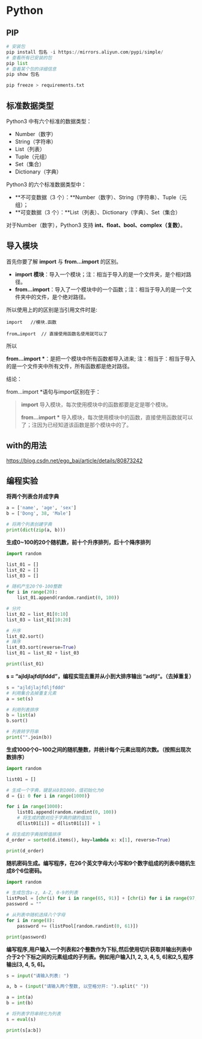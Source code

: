 # Python

## PIP



```python
# 安装包
pip install 包名 -i https://mirrors.aliyun.com/pypi/simple/
# 查看所有已安装的包
pip list
# 查看某个包的详细信息
pip show 包名

pip freeze > requirements.txt
```



## 标准数据类型

Python3 中有六个标准的数据类型：

- Number（数字）
- String（字符串）
- List（列表）
- Tuple（元组）
- Set（集合）
- Dictionary（字典）

Python3 的六个标准数据类型中：

- **不可变数据（3 个）：**Number（数字）、String（字符串）、Tuple（元组）；
- **可变数据（3 个）：**List（列表）、Dictionary（字典）、Set（集合）

对于Number（数字），Python3 支持 **int、float、bool、complex（复数）**。



## 导入模块

首先你要了解 **import** 与 **from…import** 的区别。

- **import 模块**：导入一个模块；注：相当于导入的是一个文件夹，是个相对路径。
- **from…import**：导入了一个模块中的一个函数；注：相当于导入的是一个文件夹中的文件，是个绝对路径。

所以使用上的的区别是当引用文件时是:

```
import   //模块.函数

from…import  // 直接使用函数名使用就可以了
```

所以

**from…import \***：是把一个模块中所有函数都导入进来; 注：相当于：相当于导入的是一个文件夹中所有文件，所有函数都是绝对路径。

结论：

from…import *语句与import区别在于：

> **import** 导入模块，每次使用模块中的函数都要是定是哪个模块。
>
> **from…import \*** 导入模块，每次使用模块中的函数，直接使用函数就可以了；注因为已经知道该函数是那个模块中的了。





## with的用法

https://blog.csdn.net/ego_bai/article/details/80873242





## 编程实验

**将两个列表合并成字典**

```python
a = ['name', 'age', 'sex']
b = ['Dong', 38, 'Male']

# 将两个列表创建字典
print(dict(zip(a, b)))
```

**生成0~100的20个随机数，前十个升序排列，后十个降序排列**

```python
import random

list_01 = []
list_02 = []
list_03 = []

# 随机产生20个0-100整数
for i in range(20):
    list_01.append(random.randint(0, 100))

# 分片
list_02 = list_01[0:10]
list_03 = list_01[10:20]

# 升序
list_02.sort()
# 降序
list_03.sort(reverse=True)
list_01 = list_02 + list_03

print(list_01)
```

**s = “ajldjlajfdljfddd”，编程实现去重并从小到大排序输出 “adfjl“。（去掉重复）**

```python
s = "ajldjlajfdljfddd"
# 利用集合去掉重复元素
a = set(s)

# 利用列表排序
b = list(a)
b.sort()

# 列表转字符串
print("".join(b))
```

**生成1000个0~100之间的随机整数，并统计每个元素出现的次数。（按照出现次数排序）**

```python
import random

list01 = []

# 生成一个字典，键是从0到1000，值初始化为0
d = {i: 0 for i in range(1000)}

for i in range(1000):
    list01.append(random.randint(0, 100))
    # 将生成的数对应于字典的键的值加1
    d[list01[i]] = d[list01[i]] + 1

# 将生成的字典按照值排序
d_order = sorted(d.items(), key=lambda x: x[1], reverse=True)

print(d_order)
```

**随机密码生成。编写程序，在26个英文字母大小写和9个数字组成的列表中随机生成8个6位密码。**

```python
import random

# 生成包含a-z, A-Z, 0-9的列表
listPool = [chr(i) for i in range(65, 91)] + [chr(i) for i in range(97, 123)] + [chr(i) for i in range(48, 58)]
password = ""

# 从列表中随机选择八个字母
for i in range(8):
    password += (listPool[random.randint(0, 61)])

print(password)

```

**编写程序,用户输入一个列表和2个整数作为下标,然后使用切片获取并输出列表中介于2个下标之间的元素组成的子列表。例如用户输入[1, 2, 3, 4, 5, 6]和2,5,程序输出[3, 4, 5, 6]。**

```python
s = input("请输入列表: ")

a, b = (input("请输入两个整数, 以空格分开: ").split(" "))

a = int(a)
b = int(b)

# 将列表字符串转化为列表
s = eval(s)

print(s[a:b])

```



